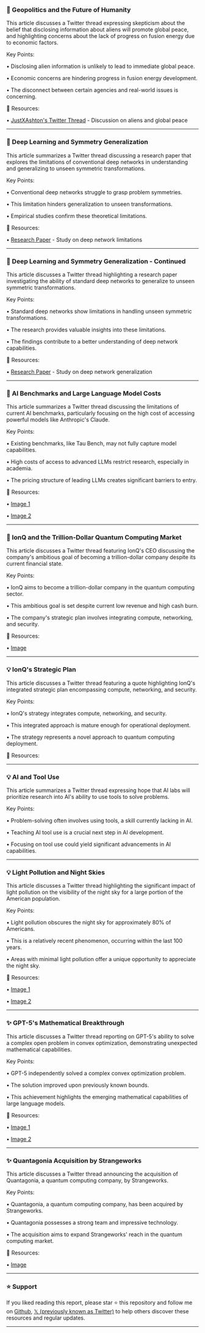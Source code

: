 ### 🤖 Geopolitics and the Future of Humanity

This article discusses a Twitter thread expressing skepticism about the belief that disclosing information about aliens will promote global peace, and highlighting concerns about the lack of progress on fusion energy due to economic factors.

Key Points:

•  Disclosing alien information is unlikely to lead to immediate global peace.


•  Economic concerns are hindering progress in fusion energy development.


•  The disconnect between certain agencies and real-world issues is concerning.



🔗 Resources:

• [JustXAshton's Twitter Thread](https://x.com/JustXAshton/status/1959028308848324964) -  Discussion on aliens and global peace


---
### 🤖 Deep Learning and Symmetry Generalization

This article summarizes a Twitter thread discussing a research paper that explores the limitations of conventional deep networks in understanding and generalizing to unseen symmetric transformations.

Key Points:

• Conventional deep networks struggle to grasp problem symmetries.


•  This limitation hinders generalization to unseen transformations.


• Empirical studies confirm these theoretical limitations.



🔗 Resources:

• [Research Paper](https://t.co/E41Q66L68o) -  Study on deep network limitations


---
### 🤖 Deep Learning and Symmetry Generalization - Continued

This article discusses a Twitter thread highlighting a research paper investigating the ability of standard deep networks to generalize to unseen symmetric transformations.

Key Points:

•  Standard deep networks show limitations in handling unseen symmetric transformations.


•  The research provides valuable insights into these limitations.


•  The findings contribute to a better understanding of deep network capabilities.



🔗 Resources:

• [Research Paper](https://t.co/QNrn7bl4oJ) - Study on deep network generalization


---
### 🚀 AI Benchmarks and Large Language Model Costs

This article summarizes a Twitter thread discussing the limitations of current AI benchmarks, particularly focusing on the high cost of accessing powerful models like Anthropic's Claude.

Key Points:

• Existing benchmarks, like Tau Bench, may not fully capture model capabilities.


• High costs of access to advanced LLMs restrict research, especially in academia.


• The pricing structure of leading LLMs creates significant barriers to entry.



🔗 Resources:

• [Image 1](https://pbs.twimg.com/media/Gy8GJGUWYAABd2E?format=jpg&name=small)


• [Image 2](https://pbs.twimg.com/media/Gy6YRzAbwAA3pnz?format=jpg&name=240x240)


---
### 🚀 IonQ and the Trillion-Dollar Quantum Computing Market

This article discusses a Twitter thread featuring IonQ's CEO discussing the company's ambitious goal of becoming a trillion-dollar company despite its current financial state.

Key Points:

• IonQ aims to become a trillion-dollar company in the quantum computing sector.


•  This ambitious goal is set despite current low revenue and high cash burn.


•  The company's strategic plan involves integrating compute, networking, and security.


🔗 Resources:

• [Image](https://pbs.twimg.com/media/GypoRTJXcAAKWrZ?format=jpg&name=small)


---
### 💡 IonQ's Strategic Plan

This article discusses a Twitter thread featuring a quote highlighting IonQ's integrated strategic plan encompassing compute, networking, and security.

Key Points:

•  IonQ's strategy integrates compute, networking, and security.


• This integrated approach is mature enough for operational deployment.


• The strategy represents a novel approach to quantum computing deployment.



🔗 Resources:

---
### 💡 AI and Tool Use

This article summarizes a Twitter thread expressing hope that AI labs will prioritize research into AI's ability to use tools to solve problems.

Key Points:

•  Problem-solving often involves using tools, a skill currently lacking in AI.


•  Teaching AI tool use is a crucial next step in AI development.


•  Focusing on tool use could yield significant advancements in AI capabilities.



---
### 💡 Light Pollution and Night Skies

This article discusses a Twitter thread highlighting the significant impact of light pollution on the visibility of the night sky for a large portion of the American population.

Key Points:

• Light pollution obscures the night sky for approximately 80% of Americans.


•  This is a relatively recent phenomenon, occurring within the last 100 years.


•  Areas with minimal light pollution offer a unique opportunity to appreciate the night sky.



🔗 Resources:

• [Image 1](https://pbs.twimg.com/media/Gy4j7pPXkAAc5jr?format=jpg&name=small)


• [Image 2](https://pbs.twimg.com/media/Gy4kAfAXcAAbfbZ?format=jpg&name=small)


---
### ✨ GPT-5's Mathematical Breakthrough

This article discusses a Twitter thread reporting on GPT-5's ability to solve a complex open problem in convex optimization, demonstrating unexpected mathematical capabilities.

Key Points:

• GPT-5 independently solved a complex convex optimization problem.


• The solution improved upon previously known bounds.


•  This achievement highlights the emerging mathematical capabilities of large language models.



🔗 Resources:

• [Image 1](https://pbs.twimg.com/media/Gyz2WavXIAAhWXr?format=jpg&name=small)


• [Image 2](https://pbs.twimg.com/media/Gyzo2H4aYAAbbHQ?format=png&name=360x360)


---
### ✨ Quantagonia Acquisition by Strangeworks

This article discusses a Twitter thread announcing the acquisition of Quantagonia, a quantum computing company, by Strangeworks.

Key Points:

• Quantagonia, a quantum computing company, has been acquired by Strangeworks.


•  Quantagonia possesses a strong team and impressive technology.


•  The acquisition aims to expand Strangeworks' reach in the quantum computing market.


🔗 Resources:

• [Image](https://pbs.twimg.com/media/GyzD_SCXIAAYnEa?format=jpg&name=small)


---

### ⭐️ Support

If you liked reading this report, please star ⭐️ this repository and follow me on [Github](https://github.com/Drix10), [𝕏 (previously known as Twitter)](https://x.com/DRIX_10_) to help others discover these resources and regular updates.

---